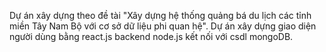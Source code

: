 Dự án xây dựng theo đề tài "Xây dựng hệ thống quảng bá du lịch các tỉnh miền Tây Nam Bộ với cơ sở dữ liệu phi quan hệ". Dự án xây dựng giao diện người dùng bằng react.js backend node.js kết nối với csdl mongoDB.

